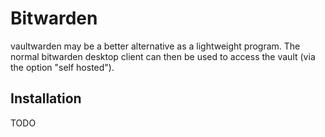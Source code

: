 # Bitwarden

vaultwarden may be a better alternative as a lightweight program. The normal bitwarden desktop client can then be used to access the vault (via the option "self hosted").

## Installation

TODO
